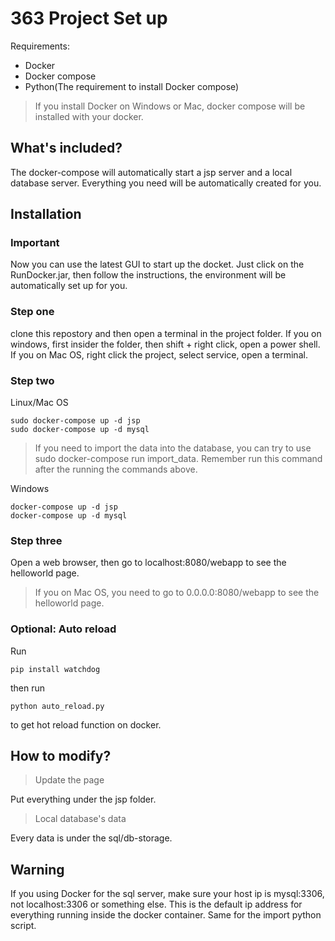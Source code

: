 # 363 Project Set up

Requirements:

- Docker
- Docker compose
- Python(The requirement to install Docker compose)

> If you install Docker on Windows or Mac, docker compose will be installed with your docker.

## What's included?

The docker-compose will automatically start a jsp server and a local database server. Everything you need will be automatically created for you.

## Installation

### Important
Now you can use the latest GUI to start up the docket.
Just click on the RunDocker.jar, then follow the instructions,
the environment will be automatically set up for you.


### Step one

clone this repostory and then open a terminal in the project folder. If you on windows, first insider the folder, then shift + right click, open a power shell. If you on Mac OS, right click the project, select service, open a terminal.

### Step two

Linux/Mac OS

```
sudo docker-compose up -d jsp
sudo docker-compose up -d mysql
```

> If you need to import the data into the database, you can try to use sudo docker-compose run import_data. Remember run this command after the running the commands above.

Windows

```
docker-compose up -d jsp
docker-compose up -d mysql
```

### Step three

Open a web browser, then go to localhost:8080/webapp to see the helloworld page.

> If you on Mac OS, you need to go to 0.0.0.0:8080/webapp to see the helloworld page.

### Optional: Auto reload

Run

```
pip install watchdog
```

then run

```
python auto_reload.py
```

to get hot reload function on docker.

## How to modify?

> Update the page

Put everything under the jsp folder.

> Local database's data

Every data is under the sql/db-storage.

## Warning

If you using Docker for the sql server, make sure your host ip is mysql:3306, not localhost:3306 or something else. This is the default ip address for everything running inside the docker container. Same for the import python script.
